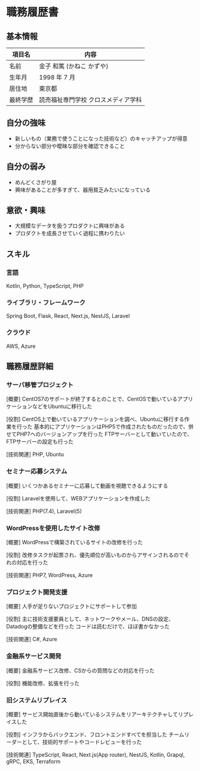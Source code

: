 # 職務履歴書

## 基本情報

|項目名|内容|
|----|----|
|名前|金子 和篤 (かねこ かずや)|
|生年月|1998 年 7 月|
|居住地|東京都|
|最終学歴|読売福祉専門学校 クロスメディア学科|

## 自分の強味
- 新しいもの（業務で使うことになった技術など）のキャッチアップが得意
- 分からない部分や曖昧な部分を確認できること

## 自分の弱み
- めんどくさがり屋
- 興味があることが多すぎて、器用貧乏みたいになっている 

## 意欲・興味

- 大規模なデータを扱うプロダクトに興味がある
- プロダクトを成長させていく過程に携わりたい

## スキル

### 言語

Kotlin, Python, TypeScript, PHP

### ライブラリ・フレームワーク

Spring Boot, Flask, React, Next.js, NestJS, Laravel

### クラウド

AWS, Azure

## 職務履歴詳細

### サーバ移管プロジェクト

[概要]
CentOS7のサポートが終了するとのことで、CentOSで動いているアプリケーションなどをUbuntuに移行した

[役割]
CentOS上で動いているアプリケーションを調べ、Ubuntuに移行する作業を行った
基本的にアプリケーションはPHP5で作成されたものだったので、併せてPHP7へのバージョンアップを行った
FTPサーバーとして動いていたので、FTPサーバーの設定も行った

[技術関連]
PHP, Ubuntu

### セミナー応募システム

[概要]
いくつかあるセミナーに応募して動画を視聴できるようにする

[役割]
Laravelを使用して、WEBアプリケーションを作成した

[技術関連]
PHP(7.4), Laravel(5)

### WordPressを使用したサイト改修

[概要]
WordPressで構築されているサイトの改修を行った

[役割]
改修タスクが起票され、優先順位が高いものからアサインされるのでそれの対応を行った

[技術関連]
PHP7, WordPress, Azure

### プロジェクト開発支援

[概要]
人手が足りないプロジェクトにサポートして参加

[役割]
主に技術支援要員として、ネットワークやメール、DNSの設定、Datadogの整備などを行った
コードは読むだけで、ほぼ書かなかった

[技術関連]
C#, Azure

### 金融系サービス開発

[概要]
金融系サービス改修、CSからの質問などの対応を行った

[役割]
機能改修、拡張を行った

### 旧システムリプレイス

[概要]
サービス開始直後から動いているシステムをリアーキテクチャしてリプレイスした

[役割]
インフラからバックエンド、フロントエンドすべてを担当した
チームリーダーとして、技術的サポートやコードレビューを行った

[技術関連]
TypeScript, React, Next.js(App router), NestJS, Kotlin, Grapql, gRPC, EKS, Terraform 
